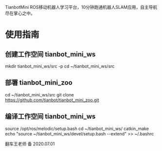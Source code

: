 TianbotMini ROS移动机器人学习平台，10分钟跑通机器人SLAM应用，自主导航尽在掌心之中。

# 使用指南

## 创建工作空间 tianbot_mini_ws

mkdir tianbot_mini_ws/src -p
cd ~/tianbot_mini_ws/src

## 部署 tianbot_mini_zoo

cd ~/tianbot_mini_ws/src
git clone https://github.com/tianbot/tianbot_mini_zoo.git

## 编译工作空间 tianbot_mini_ws
source /opt/ros/melodic/setup.bash
cd ~/tianbot_mini_ws/
catkin_make
echo "source ~/tianbot_mini_ws/devel/setup.bash --extend" >> ~/.bashrc

翻车王老师 备 2020.07.01